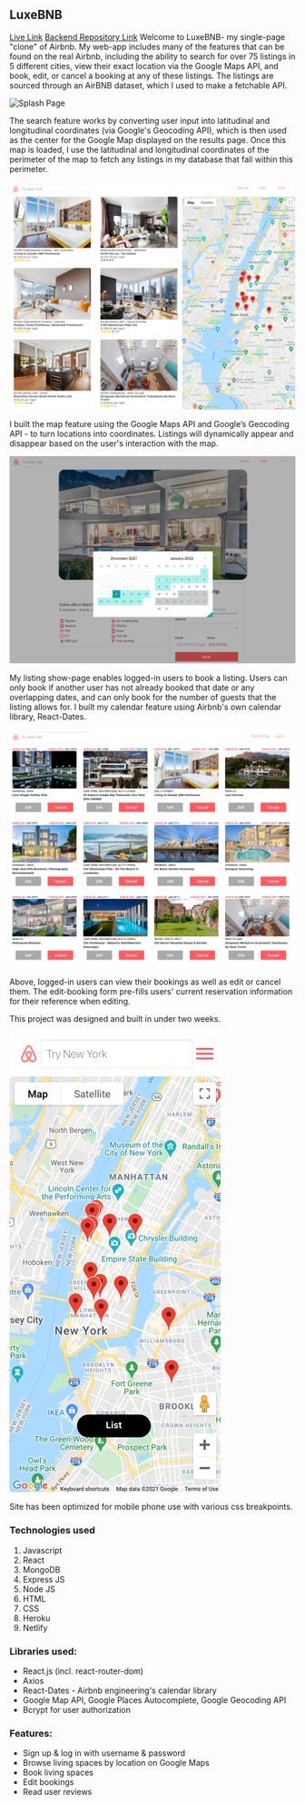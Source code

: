 ## LuxeBNB

[Live Link](https://luxebnb.netlify.app)
[Backend Repository Link](https://github.com/jacquesjg/jacques-bnb-clone-backend)
Welcome to LuxeBNB- my single-page "clone" of Airbnb. My web-app includes many of the features that can be found on the real Airbnb, including the ability to search for over 75 listings in 5 different cities, view their exact location via the Google Maps API, and book, edit, or cancel a booking at any of these listings. The listings are sourced through an AirBNB dataset, which I used to make a fetchable API.

![Splash Page](https://raw.githubusercontent.com/jacquesjg/jacques-bnb-clone/master/readMeScreeners/Screen%20Shot%202021-12-21%20at%207.30.29%20PM.png "Splash Page")

The search feature works by converting user input into latitudinal and longitudinal coordinates (via Google's Geocoding API), which is then used as the center for the Google Map displayed on the results page. Once this map is loaded, I use the latitudinal and longitudinal coordinates of the perimeter of the map to fetch any listings in my database that fall within this perimeter.

![Listings Page with Map](https://raw.githubusercontent.com/jacquesjg/jacques-bnb-clone/master/readMeScreeners/Screen%20Shot%202021-12-21%20at%207.31.28%20PM.png "Listings Page with Map")

I built the map feature using the Google Maps API and Google’s Geocoding API - to turn locations into coordinates. Listings will dynamically appear and disappear based on the user's interaction with the map.

![Listings Page](https://raw.githubusercontent.com/jacquesjg/jacques-bnb-clone/master/readMeScreeners/Screen%20Shot%202021-12-21%20at%207.33.18%20PM.png "Listings Page")

My listing show-page enables logged-in users to book a listing. Users can only book if another user has not already booked that date or any overlapping dates, and can only book for the number of guests that the listing allows for. I built my calendar feature using Airbnb's own calendar library, React-Dates.

![Bookings Page](https://raw.githubusercontent.com/jacquesjg/jacques-bnb-clone/master/readMeScreeners/Screen%20Shot%202021-12-21%20at%207.34.15%20PM.png "Bookings Page")

Above, logged-in users can view their bookings as well as edit or cancel them. The edit-booking form pre-fills users' current reservation information for their reference when editing.

This project was designed and built in under two weeks.

![Mobile Responsiveness](https://raw.githubusercontent.com/jacquesjg/jacques-bnb-clone/master/readMeScreeners/Screen%20Shot%202021-12-21%20at%207.35.15%20PM.png "Mobile Responsiveness")

Site has been optimized for mobile phone use with various css breakpoints.

### Technologies used

1.  Javascript
2.  React
3.  MongoDB
4.  Express JS
5.  Node JS
6.  HTML
7.  CSS
8.  Heroku
9.  Netlify

### Libraries used:

- React.js (incl. react-router-dom)
- Axios
- React-Dates - Airbnb engineering's calendar library
- Google Map API, Google Places Autocomplete, Google Geocoding API
- Bcrypt for user authorization

### Features:

- Sign up & log in with username & password
- Browse living spaces by location on Google Maps
- Book living spaces
- Edit bookings
- Read user reviews
